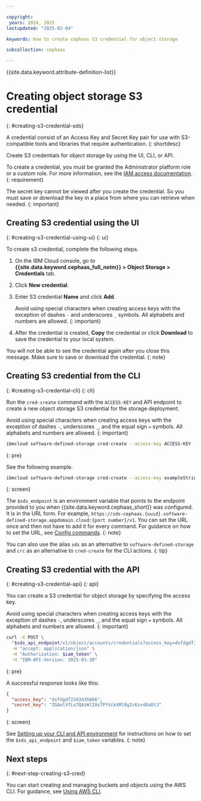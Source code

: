 ```yaml
---

copyright:
 years: 2024, 2025
lastupdated: "2025-02-04"

keywords: how to create cephaas S3 credential for object storage

subcollection: cephaas

---
```


{{site.data.keyword.attribute-definition-list}}

# Creating object storage S3 credential
{: #creating-s3-credential-sds}

A credential consist of an Access Key and Secret Key pair for use with S3-compatible tools and libraries that require authentication.
{: shortdesc}




Create S3 credentials for object storage by using the UI, CLI, or API.

To create a credential, you must be granted the Administrator platform role or a custom role. For more information, see the [IAM access documentation](/docs/cephaas?topic=cephaas-managing-iam).
{: requirement}

The secret key cannot be viewed after you create the credential. So you must save or download the key in a place from where you can retrieve when needed.
{: important}

## Creating S3 credential using the UI
{: #creating-s3-credential-using-ui}
{: ui}

To create s3 credential, complete the following steps.

1. On the IBM Cloud console, go to **{{site.data.keyword.cephaas_full_notm}} > Object Storage > Credentials** tab.

2. Click **New credential**.

3. Enter S3 credential **Name** and click **Add**.

    Avoid using special characters when creating access keys with the exception of dashes `-` and underscores `_` symbols. All alphabets and numbers are allowed.
    {: important}

4. After the credential is created, **Copy** the credential or click **Download** to save the credential to your local system.

You will not be able to see the credential again after you close this message. Make sure to save or download the credential.
{: note}


## Creating S3 credential from the CLI
{: #creating-s3-credential-cli}
{: cli}

Run the `cred-create` command with the `ACCESS-KEY` and API endpoint to create a new object storage S3 credential for the storage deployment.

Avoid using special characters when creating access keys with the exception of dashes `-`, underscores `_`, and the equal sign `=` symbols. All alphabets and numbers are allowed.
{: important}

```sh
ibmcloud software-defined-storage cred-create --access-key ACCESS-KEY --url string
```
{: pre}

See the following example.

```bash
ibmcloud software-defined-storage cred-create --access-key exampleString --url $sds_endpoint

```
{: screen}

The `$sds_endpoint` is an environment variable that points to the endpoint provided to you when {{site.data.keyword.cephaas_short}} was configured. It is in the URL form. For example, `https://sds-cephaas.{uuid}.software-defined-storage.appdomain.cloud:{port number}/v1`. You can set the URL once and then not have to add it for every command. For guidance on how to set the URL, see [Config commands](/docs/cephaas?topic=cephaas-ic-sds-cli-reference&interface=cli#ic-config-commands).
{: note}

You can also use the alias `sds` as an alternative to `software-defined-storage` and `crc` as an alternative to `cred-create` for the CLI actions.
{: tip}

## Creating S3 credential with the API
{: #creating-s3-credential-api}
{: api}

You can create a S3 credential for object storage by specifying the access key.

Avoid using special characters when creating access keys with the exception of dashes `-`, underscores `_`, and the equal sign `=` symbols. All alphabets and numbers are allowed.
{: important}

```sh
curl -X POST \
  "$sds_api_endpoint/v1/object/accounts/credentials?access_key=dsfdgdf2343435666" \
  -H "accept: application/json" \
  -H "Authorization: $iam_token" \
  -H "IBM-API-Version: 2025-01-30"
```
{: pre}

A successful response looks like this:

```json
{
  "access_key": "dsfdgdf2343435666",
  "secret_key": "ZGAelVfLo7QAzWlIAsTPYVckXMl8gIcKzvdXaDtJ"
}
```
{: screen}

See [Setting up your CLI and API environment](docs/cephaas?topic=cephaas-set-up-environment) for instructions on how to set the `$sds_api_endpoint` and `$iam_token` variables.
{: note}



## Next steps
{: #next-step-creating-s3-cred}

You can start creating and managing buckets and objects using the AWS CLI. For guidance, see [Using AWS CLI](/docs/cephaas?topic=cephaas-aws-cli).
